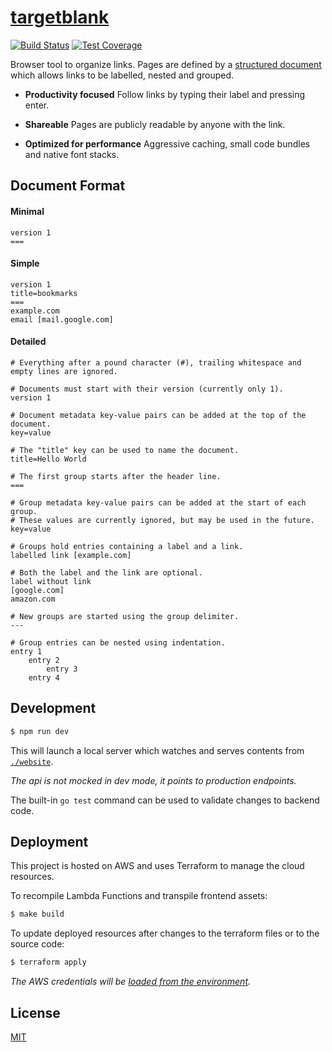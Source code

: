 <!--

TODO
- take application secrets from environment
- scroll area in editor
- continuous deployment (github actions?)

-->

# [targetblank](https://targetblank.org)

[![Build Status](https://travis-ci.org/g-harel/targetblank.svg?branch=master)](https://travis-ci.org/g-harel/targetblank)
[![Test Coverage](https://img.shields.io/codecov/c/github/g-harel/targetblank.svg)](https://codecov.io/gh/g-harel/targetblank)

Browser tool to organize links. Pages are defined by a [structured document](#document-format) which allows links to be labelled, nested and grouped.

- **Productivity focused** Follow links by typing their label and pressing enter.

- **Shareable** Pages are publicly readable by anyone with the link.

- **Optimized for performance** Aggressive caching, small code bundles and native font stacks.

## Document Format

#### Minimal

```shell
version 1
===
```

#### Simple

```shell
version 1
title=bookmarks
===
example.com
email [mail.google.com]
```

#### Detailed

```shell
# Everything after a pound character (#), trailing whitespace and empty lines are ignored.

# Documents must start with their version (currently only 1).
version 1

# Document metadata key-value pairs can be added at the top of the document.
key=value

# The "title" key can be used to name the document.
title=Hello World

# The first group starts after the header line.
===

# Group metadata key-value pairs can be added at the start of each group.
# These values are currently ignored, but may be used in the future.
key=value

# Groups hold entries containing a label and a link.
labelled link [example.com]

# Both the label and the link are optional.
label without link
[google.com]
amazon.com

# New groups are started using the group delimiter.
---

# Group entries can be nested using indentation.
entry 1
    entry 2
        entry 3
    entry 4
```

## Development

```bash
$ npm run dev
```

This will launch a local server which watches and serves contents from [`./website`](./website).

_The api is not mocked in dev mode, it points to production endpoints._

The built-in `go test` command can be used to validate changes to backend code.

## Deployment

This project is hosted on AWS and uses Terraform to manage the cloud resources.

To recompile Lambda Functions and transpile frontend assets:

```bash
$ make build
```

To update deployed resources after changes to the terraform files or to the source code:

```bash
$ terraform apply
```

_The AWS credentials will be [loaded from the environment](https://www.terraform.io/docs/providers/aws/#environment-variables)._

## License

[MIT](./LICENSE)

<!--

endpoints (/api/v1..)
- authenticate per page  (POST   /auth/:address        password)
- change page password   (PUT    /auth/:address [auth] password)
- reset page password    (DELETE /auth/:address        email   )
- create new page        (POST   /page                 email   )
- validate page document (POST   /page/validate        doc     )
- fetch page             (GET    /page/:address [auth]         )
- edit page document     (PUT    /page/:address [auth] data    )

dynamodb schema {
    addr: string (6 alphanumeric chars),
    document: string
    email: string (hashed),
    password: string (hashed),
    published: bool,
}

links
- https://undraw.co/illustrations
- https://gauger.io/fonticon/
- http://www.alexedwards.net/blog/serverless-api-with-go-and-aws-lambda
- https://github.com/nzoschke/gofaas
- https://read.acloud.guru/how-to-keep-your-lambda-functions-warm-9d7e1aa6e2f0
- https://gist.github.com/prwhite/8168133
- https://docs.aws.amazon.com/amazondynamodb/latest/developerguide/bp-general-nosql-design.html
- https://scene-si.org/2018/05/08/protecting-api-access-with-jwt/
- https://www.terraform.io/docs/providers/aws/guides/serverless-with-aws-lambda-and-api-gateway.html
- https://github.com/hashicorp/best-practices/tree/master/terraform

-->
